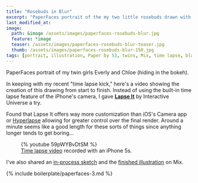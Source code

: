 ```yaml
---
title: "Rosebuds in Blur"
excerpt: "PaperFaces portrait of the my two little rosebuds drawn with Paper by 53 on an iPad."
last_modified_at: 
image: 
  path: &image /assets/images/paperfaces-rosebuds-blur.jpg 
  feature: *image
  teaser: /assets/images/paperfaces-rosebuds-blur-teaser.jpg
  thumb: /assets/images/paperfaces-rosebuds-blur-150.jpg
tags: [portrait, illustration, Paper by 53, twins, Mix, time lapse, black and white, blend, bokeh]
---
```


PaperFaces portrait of my twin girls Everly and Chloe (hiding in the bokeh).

In keeping with my recent "time lapse kick," here's a video showing the creation of this drawing from start to finish. Instead of using the built-in time lapse feature of the iPhone's camera, I gave [**Lapse It**](http://www.lapseit.com/) by Interactive Universe a try.

Found that Lapse It offers way more customization than iOS's Camera app or [Hyperlapse](https://itunes.apple.com/us/app/hyperlapse-from-instagram/id740146917?mt=8) allowing for greater control over the final render. Around a minute seems like a good length for these sorts of things since anything longer tends to get boring...

<figure>
  {% youtube 59pWYBvDtSM %}
  <figcaption><a href="https://www.youtube.com/watch?v=9RTXF6wLMjw&list=PLaLqP2ipMLc6UugVLyTwWTiFtmmZzj7ao">Time lapse video</a> recorded with an iPhone 5s.</figcaption>
</figure>

I've also shared an [in-process sketch](https://mix.fiftythree.com/11098-Michael-Rose/2323353) and the [finished illustration](https://mix.fiftythree.com/11098-Michael-Rose/2334429) on Mix.

{% include boilerplate/paperfaces-3.md %}
